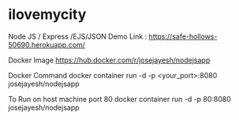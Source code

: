 # ilovemycity
Node JS / Express /EJS/JSON
Demo  Link : https://safe-hollows-50690.herokuapp.com/

Docker Image 
https://hub.docker.com/r/josejayesh/nodejsapp

Docker Command 
docker container run -d -p <your_port>:8080 josejayesh/nodejsapp

To Run on host machine port 80
docker container run -d -p 80:8080 josejayesh/nodejsapp

 
